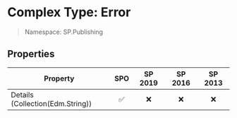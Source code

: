 # Complex Type: Error

> Namespace: SP.Publishing

## Properties

Property | SPO | SP 2019 | SP 2016 | SP 2013
----------|:---:|:-------:|:-------:|:-------:
Details (Collection(Edm.String)) | ✅ | ❌ | ❌ | ❌
